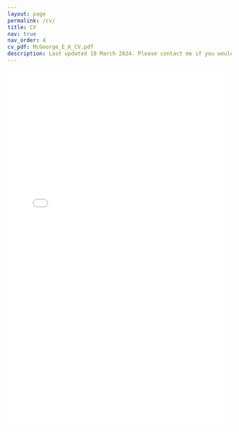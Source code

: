```yaml
---
layout: page
permalink: /cv/
title: CV
nav: true
nav_order: 4
cv_pdf: McGeorge_E_K_CV.pdf
description: Last updated 10 March 2024. Please contact me if you would like an extended and/or up-to-date CV!
---
```


<iframe src="{{ site.baseurl }}/assets/pdf/{{ page.cv_pdf }}" width="100%" height="800px" frameborder="0">
    This browser does not support PDFs. Please download the PDF to view it: 
    <a href="{{ site.baseurl }}/assets/pdf/{{ page.cv_pdf }}">Download CV</a>.
</iframe>